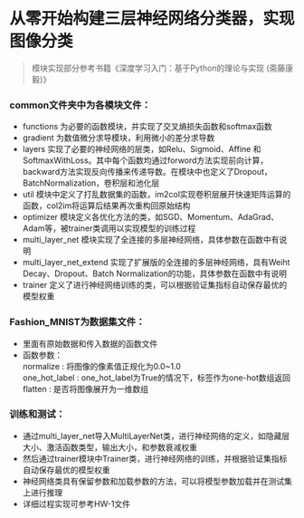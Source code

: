 # 从零开始构建三层神经网络分类器，实现图像分类
> 模块实现部分参考书籍《深度学习入门：基于Python的理论与实现 (斋藤康毅)》

### common文件夹中为各模块文件：
- functions 为必要的函数模块，并实现了交叉熵损失函数和softmax函数
- gradient 为数值微分求导模块，利用微小的差分求导数
- layers 实现了必要的神经网络的层类，如Relu、Sigmoid、Affine 和SoftmaxWithLoss。其中每个函数均通过forword方法实现前向计算，backward方法实现反向传播来传递导数。在模块中也定义了Dropout，BatchNormalization，卷积层和池化层
- util 模块中定义了打乱数据集的函数，im2col实现卷积层展开快速矩阵运算的函数，col2im将运算后结果再次重构回原始结构
- optimizer 模块定义各优化方法的类，如SGD、Momentum、AdaGrad、Adam等，被trainer类调用以实现模型的训练过程
- multi_layer_net 模块实现了全连接的多层神经网络，具体参数在函数中有说明
- multi_layer_net_extend 实现了扩展版的全连接的多层神经网络，具有Weiht Decay、Dropout、Batch Normalization的功能，具体参数在函数中有说明
- trainer 定义了进行神经网络训练的类，可以根据验证集指标自动保存最优的模型权重

### Fashion_MNIST为数据集文件：
- 里面有原始数据和传入数据的函数文件 <br> 
- 函数参数：<br> 
   normalize : 将图像的像素值正规化为0.0~1.0  <br> 
   one_hot_label : one_hot_label为True的情况下，标签作为one-hot数组返回  <br> 
   flatten : 是否将图像展开为一维数组  <br>

### 训练和测试：
- 通过multi_layer_net导入MultiLayerNet类，进行神经网络的定义，如隐藏层大小、激活函数类型，输出大小，和参数衰减权重
- 然后通过trainer模块中Trainer类，进行神经网络的训练，并根据验证集指标自动保存最优的模型权重
- 神经网络类具有保留参数和加载参数的方法，可以将模型参数加载并在测试集上进行推理
- 详细过程实现可参考HW-1文件
